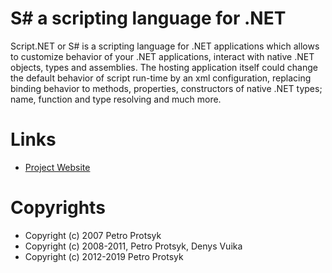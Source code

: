 # S# a scripting language for .NET

Script.NET or S# is a scripting language for .NET applications which allows 
to customize behavior of your .NET applications, interact with native .NET 
objects, types and assemblies. The hosting application itself could change 
the default behavior of script run-time by an xml configuration, replacing
binding behavior to methods, properties, constructors of native .NET types; 
name, function and type resolving and much more.

# Links

* [Project Website](http://www.protsyk.com/scriptdotnet)


# Copyrights

* Copyright (c) 2007 Petro Protsyk
* Copyright (c) 2008-2011, Petro Protsyk, Denys Vuika
* Copyright (c) 2012-2019 Petro Protsyk
